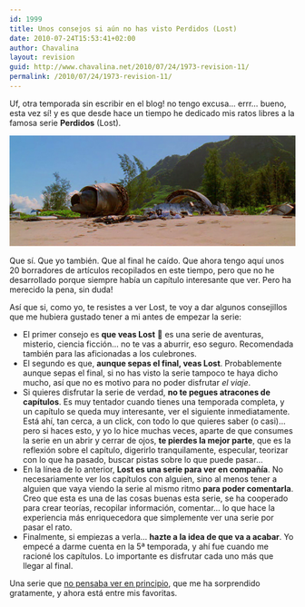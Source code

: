 ```yaml
---
id: 1999
title: Unos consejos si aún no has visto Perdidos (Lost)
date: 2010-07-24T15:53:41+02:00
author: Chavalina
layout: revision
guid: http://www.chavalina.net/2010/07/24/1973-revision-11/
permalink: /2010/07/24/1973-revision-11/
---
```

Uf, otra temporada sin escribir en el blog! no tengo excusa&#8230; errr&#8230; bueno, esta vez sí! y es que desde hace un tiempo he dedicado mis ratos libres a la famosa serie **Perdidos** (Lost).

<p style="text-align: center;">
  <img class="aligncenter" title="La playa de Perdidos" src="/imagenes/2010/07/perdidos-playa.jpg" alt="La playa de Perdidos con restos del accidente de avión" />
</p>

Que sí. Que yo también. Que al final he caído. Que ahora tengo aquí unos 20 borradores de artículos recopilados en este tiempo, pero que no he desarrollado porque siempre había un capítulo interesante que ver. Pero ha merecido la pena, sin duda!

Así que si, como yo, te resistes a ver Lost, te voy a dar algunos consejillos que me hubiera gustado tener a mi antes de empezar la serie:

  * El primer consejo es **que veas Lost** 🙂 es una serie de aventuras, misterio, ciencia ficción&#8230; no te vas a aburrir, eso seguro. Recomendada también para las aficionadas a los culebrones.
  * El segundo es que, **aunque sepas el final, veas Lost**. Probablemente aunque sepas el final, si no has visto la serie tampoco te haya dicho mucho, así que no es motivo para no poder disfrutar _el viaje_.
  * Si quieres disfrutar la serie de verdad, **no te pegues atracones de capítulos**. Es muy tentador cuando tienes una temporada completa, y un capítulo se queda muy interesante, ver el siguiente inmediatamente.  
    Está ahí, tan cerca, a un click, con todo lo que quieres saber (o casi)&#8230; pero si haces esto, y yo lo hice muchas veces, aparte de que consumes la serie en un abrir y cerrar de ojos, **te pierdes la mejor parte**, que es la reflexión sobre el capítulo, digerirlo tranquilamente, especular, teorizar con lo que ha pasado, buscar pistas sobre lo que puede pasar&#8230;
  * En la línea de lo anterior, **Lost es una serie para ver en compañía**. No necesariamente ver los capítulos con alguien, sino al menos tener a alguien que vaya viendo la serie al mismo ritmo **para poder comentarla**.  
    Creo que esta es una de las cosas buenas esta serie, se ha cooperado para crear teorías, recopilar información, comentar&#8230; lo que hace la experiencia más enriquecedora que simplemente ver una serie por pasar el rato.
  * Finalmente, si empiezas a verla&#8230; **hazte a la idea de que va a acabar**. Yo empecé a darme cuenta en la 5ª temporada, y ahí fue cuando me racioné los capítulos. Lo importante es disfrutar cada uno más que llegar al final.

Una serie que [no pensaba ver en principio](http://www.chavalina.net/2006/02/06/post-623/), que me ha sorprendido gratamente, y ahora está entre mis favoritas.
